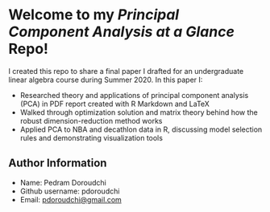 # Welcome to my *Principal Component Analysis at a Glance* Repo!

I created this repo to share a final paper I drafted for an undergraduate linear algebra course during Summer 2020. In this paper I:

- Researched theory and applications of principal component analysis (PCA) in PDF report created with R Markdown and LaTeX
- Walked through optimization solution and matrix theory behind how the robust dimension-reduction method works
- Applied PCA to NBA and decathlon data in R, discussing model selection rules and demonstrating visualization tools

## Author Information

- Name: Pedram Doroudchi  
- Github username: pdoroudchi  
- Email: pdoroudchi@gmail.com
